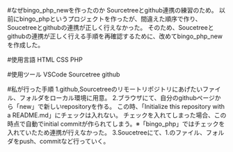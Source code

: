 #なぜbingo_php_newを作ったのか
Sourcetreeとgithub連携の練習のため。
以前にbingo_phpというプロジェクトを作ったが、間違えた順序で作り、 Soucetreeとgithubの連携が正しく行えなかった。
そのため、Soucetreeとgithubの連携が正しく行える手順を再確認するために、改めてbingo_php_newを作成した。

#使用言語
HTML
CSS
PHP

#使用ツール
VSCode
Sourcetree
github

#私が行った手順
1.github,Sourcetreeのリモートリポジトリにあげたいファイル、フォルダをローカル環境に用意。
2.ブラウザにて、自分のgithubページから「new」で新しいrepositoryを作る。
この時、「Initialize this repository  with a README.md」にチェックは入れない。
チェックを入れてしまった場合、この時点で自動でinitial  commitが作られてしまう。※「bingo_php」ではチェックを入れていたため連携が行えなかった。
3.Soucetreeにて、1.のファイル、フォルダをpush、commitなど行っていく。 
